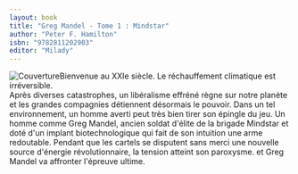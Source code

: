 ```yaml
---
layout: book
title: "Greg Mandel - Tome 1 : Mindstar"
author: "Peter F. Hamilton"
isbn: "9782811202903"
editor: "Milady"
---
```

![Couverture](/img/9782811202903.jpg)Bienvenue au XXIe siècle. Le réchauffement climatique est irréversible.  
Après diverses catastrophes, un libéralisme effréné règne sur notre planète et les grandes compagnies détiennent désormais le pouvoir. Dans un tel environnement, un homme averti peut très bien tirer son épingle du jeu. Un homme comme Greg Mandel, ancien soldat d'élite de la brigade Mindstar et doté d'un implant biotechnologique qui fait de son intuition une arme redoutable. Pendant que les cartels se disputent sans merci une nouvelle source d'énergie révolutionnaire, la tension atteint son paroxysme. et Greg Mandel va affronter l'épreuve ultime.
